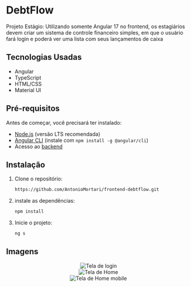 # DebtFlow

Projeto Estágio: Utilizando somente Angular 17 no frontend, os estagiários devem criar um sistema de controle financeiro simples, em que o usuário fará login e poderá ver uma lista com seus lançamentos de caixa

## Tecnologias Usadas

- Angular
- TypeScript
- HTML/CSS
- Material UI

## Pré-requisitos

Antes de começar, você precisará ter instalado:

- [Node.js](https://nodejs.org/) (versão LTS recomendada)
- [Angular CLI](https://angular.io/cli) (instale com `npm install -g @angular/cli`)
- Acesso ao [backend](https://github.com/AntonioMortari/backend-debtflow)

## Instalação

1. Clone o repositório:

   ```bash
   https://github.com/AntonioMortari/frontend-debtflow.git
   
2. instale as dependências:

   ```bash
   npm install
   
3. Inicie o projeto:

   ```bash
   ng s

## Imagens

<div style="text-align: center;">
  <img src="https://github.com/user-attachments/assets/bdd73d53-66a4-4587-a6aa-f3f82d51fdb4" alt="Tela de login" style="max-width: 100%; height: auto;" />
</div>
<div style="text-align: center;">
  <img src="https://github.com/user-attachments/assets/61cc8fc5-a5df-4b5a-8aea-9dfc67a2ea01" alt="Tela de Home" style="max-width: 100%; height: auto;" />
</div>
<div style="text-align: center;">
  <img src="https://github.com/user-attachments/assets/b76fe075-f7ee-4634-91f0-8b595aa67b27" alt="Tela de Home mobile" style="max-width: 100%; height: auto;" />
</div>
